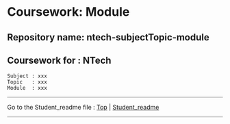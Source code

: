 # Coursework: Module

## Repository name:  ntech-subjectTopic-module

## Coursework for : NTech

    Subject : xxx
    Topic   : xxx
    Module  : xxx

<hr style="background: gray" />

Go to the Student_readme file :  [Top](#) | [Student_readme](Student_readme#)

<hr style="background: gray" />
